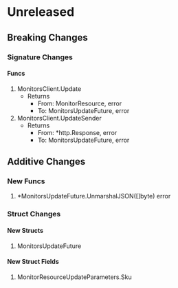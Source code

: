 # Unreleased

## Breaking Changes

### Signature Changes

#### Funcs

1. MonitorsClient.Update
	- Returns
		- From: MonitorResource, error
		- To: MonitorsUpdateFuture, error
1. MonitorsClient.UpdateSender
	- Returns
		- From: *http.Response, error
		- To: MonitorsUpdateFuture, error

## Additive Changes

### New Funcs

1. *MonitorsUpdateFuture.UnmarshalJSON([]byte) error

### Struct Changes

#### New Structs

1. MonitorsUpdateFuture

#### New Struct Fields

1. MonitorResourceUpdateParameters.Sku
